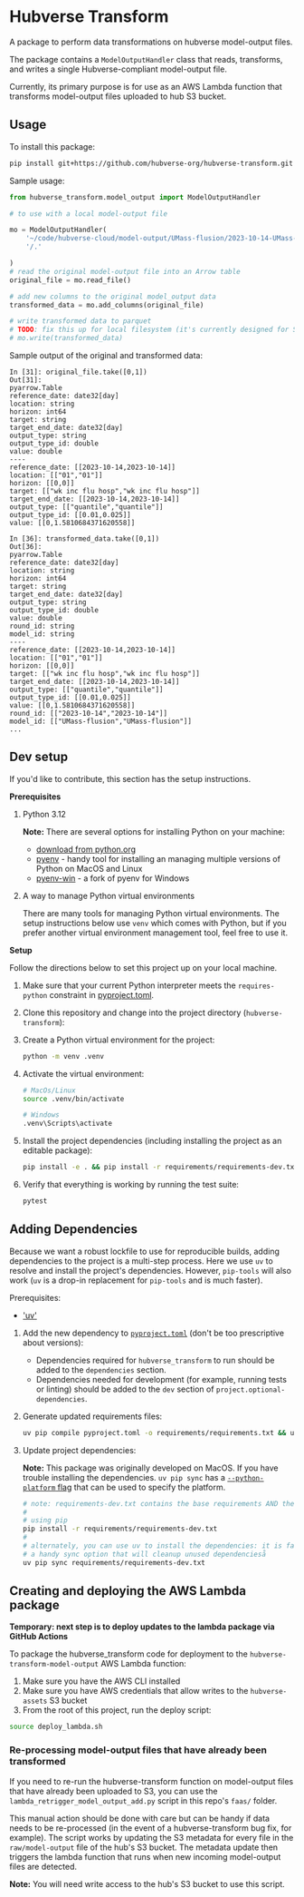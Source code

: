 # Hubverse Transform
A package to perform data transformations on hubverse model-output files.

The package contains a `ModelOutputHandler` class that reads, transforms, and writes a single Hubverse-compliant model-output file.

Currently, its primary purpose is for use as an AWS Lambda function that transforms model-output files uploaded to hub S3 bucket.

## Usage

To install this package:

```bash
pip install git+https://github.com/hubverse-org/hubverse-transform.git
```

Sample usage:

```python
from hubverse_transform.model_output import ModelOutputHandler

# to use with a local model-output file

mo = ModelOutputHandler(
    '~/code/hubverse-cloud/model-output/UMass-flusion/2023-10-14-UMass-flusion.csv',
    '/.'

)
# read the original model-output file into an Arrow table
original_file = mo.read_file()

# add new columns to the original model_output data
transformed_data = mo.add_columns(original_file)

# write transformed data to parquet
# TODO: fix this up for local filesystem (it's currently designed for S3 writes)
# mo.write(transformed_data)
```

Sample output of the original and transformed data:
```
In [31]: original_file.take([0,1])
Out[31]:
pyarrow.Table
reference_date: date32[day]
location: string
horizon: int64
target: string
target_end_date: date32[day]
output_type: string
output_type_id: double
value: double
----
reference_date: [[2023-10-14,2023-10-14]]
location: [["01","01"]]
horizon: [[0,0]]
target: [["wk inc flu hosp","wk inc flu hosp"]]
target_end_date: [[2023-10-14,2023-10-14]]
output_type: [["quantile","quantile"]]
output_type_id: [[0.01,0.025]]
value: [[0,1.5810684371620558]]

In [36]: transformed_data.take([0,1])
Out[36]:
pyarrow.Table
reference_date: date32[day]
location: string
horizon: int64
target: string
target_end_date: date32[day]
output_type: string
output_type_id: double
value: double
round_id: string
model_id: string
----
reference_date: [[2023-10-14,2023-10-14]]
location: [["01","01"]]
horizon: [[0,0]]
target: [["wk inc flu hosp","wk inc flu hosp"]]
target_end_date: [[2023-10-14,2023-10-14]]
output_type: [["quantile","quantile"]]
output_type_id: [[0.01,0.025]]
value: [[0,1.5810684371620558]]
round_id: [["2023-10-14","2023-10-14"]]
model_id: [["UMass-flusion","UMass-flusion"]]
...
```

## Dev setup

If you'd like to contribute, this section has the setup instructions.

**Prerequisites**

1. Python 3.12

    **Note:** There are several options for installing Python on your machine:
    - [download from python.org](https://www.python.org/downloads/)
    - [pyenv](https://github.com/pyenv/pyenv?tab=readme-ov-file#getting-pyenv) - handy tool for installing an managing multiple versions of Python on MacOS and Linux
    - [pyenv-win](https://github.com/pyenv-win/pyenv-win) - a fork of pyenv for Windows


2. A way to manage Python virtual environments

    There are many tools for managing Python virtual environments. The setup instructions below use `venv` which comes with Python, but if you prefer another virtual environment management tool, feel free to use it.

**Setup**

Follow the directions below to set this project up on your local machine.

1. Make sure that your current Python interpreter meets the `requires-python` constraint in [pyproject.toml](pyproject.toml).
2. Clone this repository and change into the project directory (`hubverse-transform`):
3. Create a Python virtual environment for the project:
    ```bash
    python -m venv .venv
    ```
4. Activate the virtual environment:
    ```bash
    # MacOs/Linux
    source .venv/bin/activate

    # Windows
    .venv\Scripts\activate
    ```
5. Install the project dependencies (including installing the project as an editable package):
    ```bash
    pip install -e . && pip install -r requirements/requirements-dev.txt
    ```
6. Verify that everything is working by running the test suite:

    ```bash
    pytest
    ```

## Adding Dependencies

Because we want a robust lockfile to use for reproducible builds, adding dependencies to the project is a multi-step process. Here we use `uv` to resolve and install the project's dependencies. However, `pip-tools` will also work (`uv` is a drop-in replacement for `pip-tools` and is much faster).

Prerequisites:
- ['uv'](https://github.com/astral-sh/uv?tab=readme-ov-file#getting-started)

1. Add the new dependency to [`pyproject.toml`](pyproject.toml) (don't be too prescriptive about versions):
    - Dependencies required for `hubverse_transform` to run should be added to the `dependencies` section.
    - Dependencies needed for development (for example, running tests or linting) should be added to the `dev` section of `project.optional-dependencies`.

2. Generate updated requirements files:

    ```bash
    uv pip compile pyproject.toml -o requirements/requirements.txt && uv pip compile pyproject.toml --extra dev -o requirements/requirements-dev.txt
    ```

3. Update project dependencies:

    **Note:** This package was originally developed on MacOS. If you have trouble installing the dependencies. `uv pip sync` has a [`--python-platform` flag](https://github.com/astral-sh/uv?tab=readme-ov-file#multi-platform-resolution) that can be used to specify the platform.

    ```bash
    # note: requirements-dev.txt contains the base requirements AND the dev requirements
    #
    # using pip
    pip install -r requirements/requirements-dev.txt
    #
    # alternately, you can use uv to install the dependencies: it is faster and has a
    # a handy sync option that will cleanup unused dependencieså
    uv pip sync requirements/requirements-dev.txt
    ```

## Creating and deploying the AWS Lambda package

**Temporary: next step is to deploy updates to the lambda package via GitHub Actions**

To package the hubverse_transform code for deployment to the `hubverse-transform-model-output` AWS Lambda function:

1. Make sure you have the AWS CLI installed
2. Make sure you have AWS credentials that allow writes to the `hubverse-assets` S3 bucket
3. From the root of this project, run the deploy script:
```bash
source deploy_lambda.sh
```

### Re-processing model-output files that have already been transformed

If you need to re-run the hubverse-transform function on model-output files that have already been uploaded to S3,
you can use the `lambda_retrigger_model_output_add.py` script in this repo's `faas/` folder.

This manual action should be done with care but can be handy if data needs to be re-processed (in the event of a
hubverse-transform bug fix, for example). The script works by updating the S3 metadata for every file in the
`raw/model-output` file of the hub's S3 bucket. The metadata update then triggers the lambda function that runs
when new incoming model-output files are detected.

**Note:** You will need write access to the hub's S3 bucket to use this script.